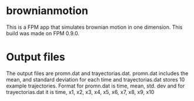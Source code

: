 # brownianmotion
This is a FPM app that simulates brownian motion in one dimension. 
This build was made on FPM 0.9.0. 
# Output files
The output files are promn.dat and trayectorias.dat. promn.dat includes the mean, and standard deviation for each time and trayectorias.dat stores 10 example trajectories. 
Format for promn.dat is time, mean, std. dev and for trayectorias.dat it is time, x1, x2, x3, x4, x5, x6, x7, x8, x9, x10
